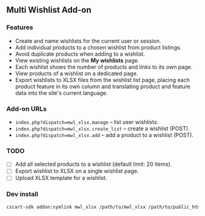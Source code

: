 ## Multi Wishlist Add-on

### Features
- Create and name wishlists for the current user or session.
- Add individual products to a chosen wishlist from product listings.
- Avoid duplicate products when adding to a wishlist.
- View existing wishlists on the **My wishlists** page.
- Each wishlist shows the number of products and links to its own page.
- View products of a wishlist on a dedicated page.
- Export wishlists to XLSX files from the wishlist list page, placing each product feature in its own column and translating product and feature data into the site's current language.

### Add-on URLs
- `index.php?dispatch=mwl_xlsx.manage` – list user wishlists.
- `index.php?dispatch=mwl_xlsx.create_list` – create a wishlist (POST).
- `index.php?dispatch=mwl_xlsx.add` – add a product to a wishlist (POST).

### TODO
- [ ] Add all selected products to a wishlist (default limit: 20 items).
- [ ] Export wishlist to XLSX on a single wishlist page.
- [ ] Upload XLSX template for a wishlist.

### Dev install

```bash
cscart-sdk addon:symlink mwl_xlsx /path/to/mwl_xlsx /path/to/public_html --templates-to-design
```
